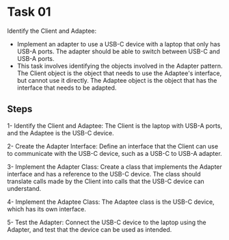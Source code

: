 # Task 01

Identify the Client and Adaptee:

- Implement an adapter to use a USB-C device with a laptop that only has USB-A ports.
The adapter should be able to switch between USB-C and USB-A ports.
- This task involves identifying the objects involved in the Adapter pattern. The Client object is the object that needs to use the Adaptee's interface, but cannot use it directly. The Adaptee object is the object that has the interface that needs to be adapted.


## Steps

1- Identify the Client and Adaptee: The Client is the laptop with USB-A ports, and the Adaptee is the USB-C device.

2- Create the Adapter Interface: Define an interface that the Client can use to communicate with the USB-C device, such as a USB-C to USB-A adapter.

3- Implement the Adapter Class: Create a class that implements the Adapter interface and has a reference to the USB-C device. The class should translate calls made by the Client into calls that the USB-C device can understand.

4- Implement the Adaptee Class: The Adaptee class is the USB-C device, which has its own interface.

5- Test the Adapter: Connect the USB-C device to the laptop using the Adapter, and test that the device can be used as intended.
